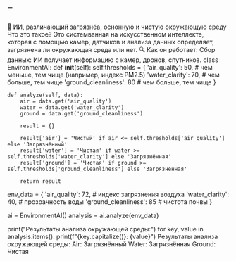 # -
🧠 ИИ, различающий загрязнёа, оснонную и чистую окружающую среду Что это такое? Это системванная на искусственном интеллекте, которая с помощью камер, датчиков и анализа данных определяет, загрязнена ли окружающая среда или нет.  🔍 Как он работает: Сбор данных: ИИ получает информацию с камер, дронов, спутников. 
class EnvironmentAI:
    def __init__(self):
        self.thresholds = {
            'air_quality': 50,     # чем меньше, тем чище (например, индекс PM2.5)
            'water_clarity': 70,   # чем больше, тем чище
            'ground_cleanliness': 80  # чем больше, тем чище
        }

    def analyze(self, data):
        air = data.get('air_quality')
        water = data.get('water_clarity')
        ground = data.get('ground_cleanliness')

        result = {}

        result['air'] = 'Чистый' if air <= self.thresholds['air_quality'] else 'Загрязнённый'
        result['water'] = 'Чистая' if water >= self.thresholds['water_clarity'] else 'Загрязнённая'
        result['ground'] = 'Чистая' if ground >= self.thresholds['ground_cleanliness'] else 'Загрязнённая'

        return result

env_data = {
    'air_quality': 72,        # индекс загрязнения воздуха
    'water_clarity': 40,      # прозрачность воды
    'ground_cleanliness': 85  # чистота почвы
}

ai = EnvironmentAI()
analysis = ai.analyze(env_data)

print("Результаты анализа окружающей среды:")
for key, value in analysis.items():
    print(f"{key.capitalize()}: {value}")
    Результаты анализа окружающей среды:
Air: Загрязнённый
Water: Загрязнённая
Ground: Чистая
